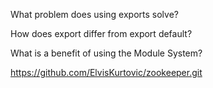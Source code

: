 What problem does using exports solve?

How does export differ from export default?

What is a benefit of using the Module System?

https://github.com/ElvisKurtovic/zookeeper.git